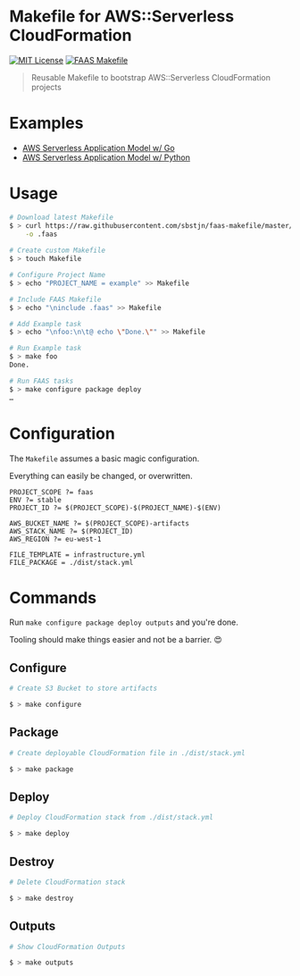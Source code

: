 # Makefile for AWS::Serverless CloudFormation

[![MIT License](https://badgen.now.sh/badge/License/MIT/blue)](https://github.com/sbstjn/faas-makefile/blob/master/LICENSE.md)
[![FAAS Makefile](https://badgen.now.sh/badge/FAAS/Makefile/purple)](https://github.com/sbstjn/faas-makefile)

> Reusable Makefile to bootstrap AWS::Serverless CloudFormation projects

# Examples

- [AWS Serverless Application Model w/ Go](https://github.com/sbstjn/faas-sam-lambda-go)
- [AWS Serverless Application Model w/ Python](https://github.com/sbstjn/faas-sam-lambda-python)

# Usage

```bash
# Download latest Makefile
$ > curl https://raw.githubusercontent.com/sbstjn/faas-makefile/master/Makefile \
    -o .faas
    
# Create custom Makefile
$ > touch Makefile

# Configure Project Name
$ > echo "PROJECT_NAME = example" >> Makefile

# Include FAAS Makefile
$ > echo "\ninclude .faas" >> Makefile

# Add Example task
$ > echo "\nfoo:\n\t@ echo \"Done.\"" >> Makefile

# Run Example task
$ > make foo
Done.

# Run FAAS tasks
$ > make configure package deploy
…
```

# Configuration

The `Makefile` assumes a basic magic configuration.

Everything can easily be changed, or overwritten.

```make
PROJECT_SCOPE ?= faas
ENV ?= stable
PROJECT_ID ?= $(PROJECT_SCOPE)-$(PROJECT_NAME)-$(ENV)

AWS_BUCKET_NAME ?= $(PROJECT_SCOPE)-artifacts
AWS_STACK_NAME ?= $(PROJECT_ID)
AWS_REGION ?= eu-west-1

FILE_TEMPLATE = infrastructure.yml
FILE_PACKAGE = ./dist/stack.yml
```

# Commands

Run `make configure package deploy outputs` and you're done.

Tooling should make things easier and not be a barrier. 😍

## Configure

```bash
# Create S3 Bucket to store artifacts

$ > make configure
```

## Package

```bash
# Create deployable CloudFormation file in ./dist/stack.yml

$ > make package
```

## Deploy

```bash
# Deploy CloudFormation stack from ./dist/stack.yml

$ > make deploy
```

## Destroy

```bash
# Delete CloudFormation stack

$ > make destroy
```

## Outputs

```bash
# Show CloudFormation Outputs

$ > make outputs
```

